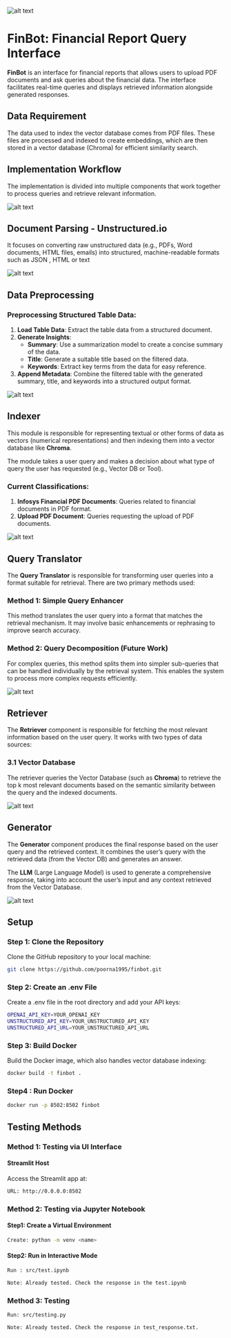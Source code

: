 ![alt text](assests/main.png)

# FinBot: Financial Report Query Interface

**FinBot** is an interface for financial reports that allows users to upload PDF documents and ask queries about the financial data. The interface facilitates real-time queries and displays retrieved information alongside generated responses.

## Data Requirement

The data used to index the vector database comes from PDF files. These files are processed and indexed to create embeddings, which are then stored in a vector database (Chroma) for efficient similarity search.

## Implementation Workflow

The implementation is divided into multiple components that work together to process queries and retrieve relevant information.

![alt text](assests/overall.png)

## Document Parsing - Unstructured.io

It focuses on converting raw unstructured data (e.g., PDFs, Word documents, HTML files, emails) into structured, machine-readable formats such as JSON , HTML or text

![alt text](assests/unstructured.png)

## Data Preprocessing

### Preprocessing Structured Table Data:

1. **Load Table Data**: Extract the table data from a structured document.
2. **Generate Insights**:
   - **Summary**: Use a summarization model to create a concise summary of the data.
   - **Title**: Generate a suitable title based on the filtered data.
   - **Keywords**: Extract key terms from the data for easy reference.
3. **Append Metadata**: Combine the filtered table with the generated summary, title, and keywords into a structured output format.

![alt text](assests/preprocessing.png)

## Indexer

This module is responsible for representing textual or other forms of data as vectors (numerical representations) and then indexing them into a vector database like **Chroma**.

The module takes a user query and makes a decision about what type of query the user has requested (e.g., Vector DB or Tool).

### Current Classifications:

1. **Infosys Financial PDF Documents**: Queries related to financial documents in PDF format.
2. **Upload PDF Document**: Queries requesting the upload of PDF documents.

![alt text](assests/indexer.png)

## Query Translator

The **Query Translator** is responsible for transforming user queries into a format suitable for retrieval. There are two primary methods used:

### Method 1: Simple Query Enhancer

This method translates the user query into a format that matches the retrieval mechanism. It may involve basic enhancements or rephrasing to improve search accuracy.

### Method 2: Query Decomposition (Future Work)

For complex queries, this method splits them into simpler sub-queries that can be handled individually by the retrieval system. This enables the system to process more complex requests efficiently.

![alt text](assests/query.png)

## Retriever

The **Retriever** component is responsible for fetching the most relevant information based on the user query. It works with two types of data sources:

### 3.1 Vector Database

The retriever queries the Vector Database (such as **Chroma**) to retrieve the top k most relevant documents based on the semantic similarity between the query and the indexed documents.

![alt text](assests/retriver.png)

## Generator

The **Generator** component produces the final response based on the user query and the retrieved context. It combines the user’s query with the retrieved data (from the Vector DB) and generates an answer.

The **LLM** (Large Language Model) is used to generate a comprehensive response, taking into account the user’s input and any context retrieved from the Vector Database.

![alt text](assests/generator.png)

## Setup

### Step 1: Clone the Repository

Clone the GitHub repository to your local machine:

```bash
git clone https://github.com/poorna1995/finbot.git
```

### Step 2: Create an .env File

Create a .env file in the root directory and add your API keys:

```bash
OPENAI_API_KEY=YOUR_OPENAI_KEY
UNSTRUCTURED_API_KEY=YOUR_UNSTRUCTURED_API_KEY
UNSTRUCTURED_API_URL=YOUR_UNSTRUCTURED_API_URL
```

### Step 3: Build Docker

Build the Docker image, which also handles vector database indexing:

```bash
docker build -t finbot .
```

### Step4 : Run Docker

```bash
docker run -p 8502:8502 finbot
```

## Testing Methods

### Method 1: Testing via UI Interface

#### Streamlit Host

Access the Streamlit app at:

```bash
URL: http://0.0.0.0:8502

```

### Method 2: Testing via Jupyter Notebook

#### Step1: Create a Virtual Environment

```bash
Create: python -m venv <name>

```

#### Step2: Run in Interactive Mode

```bash
Run : src/test.ipynb

Note: Already tested. Check the response in the test.ipynb

```

### Method 3: Testing

```bash
Run: src/testing.py

Note: Already tested. Check the response in test_response.txt.
```
